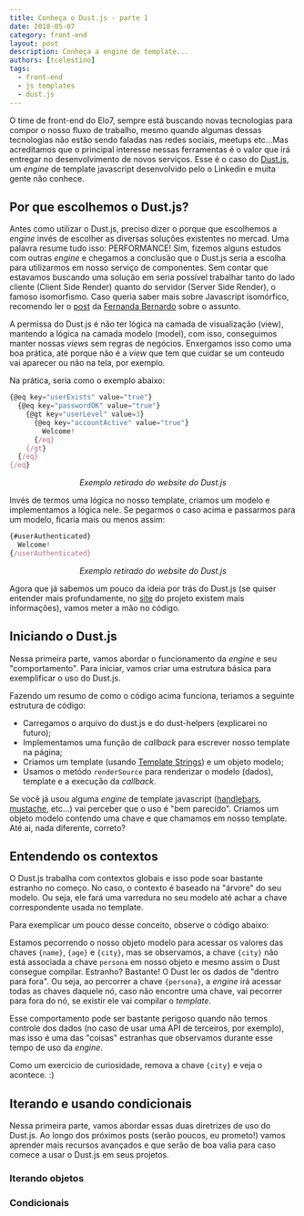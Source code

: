 ```yaml
---
title: Conheça o Dust.js - parte 1
date: 2018-05-07
category: front-end
layout: post
description: Conheça a engine de template...
authors: [tcelestino]
tags:
  - front-end
  - js templates
  - dust.js
---
```


O time de front-end do Elo7, sempre está buscando novas tecnologias para compor o nosso fluxo de trabalho, mesmo quando algumas dessas tecnologias não estão sendo faladas nas redes sociais, meetups etc...Mas acreditamos que o principal interesse nessas ferramentas é o valor que irá entregar no desenvolvimento de novos serviços. Esse é o caso do [Dust.js](http://www.dustjs.com/), um *engine* de template javascript desenvolvido pelo o Linkedin e muita gente não conhece.

## Por que escolhemos o Dust.js?

Antes como utilizar o Dust.js, preciso dizer o porque que escolhemos a *engine* invés de escolher as diversas soluções existentes no mercad. Uma palavra resume tudo isso: PERFORMANCE! Sim, fizemos alguns estudos com outras *engine* e chegamos a conclusão que o Dust.js seria a escolha para utilizarmos em nosso serviço de componentes. Sem contar que estavamos buscando uma solução em seria possível trabalhar tanto do lado cliente (Client Side Render) quanto do servidor (Server Side Render), o famoso isomorfismo. Caso queria saber mais sobre Javascript isomórfico, recomendo ler o [post](https://engenharia.elo7.com.br/isomorfismo/) da [Fernanda Bernardo](https://twitter.com/Feh_Bernardo) sobre o assunto.

A permissa do Dust.js é não ter lógica na camada de visualização (view), mantendo a lógica na camada modelo (model), com isso, conseguimos manter nossas *views* sem regras de negócios. Enxergamos isso como uma boa prática, até porque não é a *view* que tem que cuidar se um conteudo vai aparecer ou não na tela, por exemplo.

Na prática, seria como o exemplo abaixo:

```javascript
{@eq key="userExists" value="true"}
  {@eq key="passwordOK" value="true"}
    {@gt key="userLevel" value=3}
      {@eq key="accountActive" value="true"}
        Welcome!
      {/eq}
    {/gt}
  {/eq}
{/eq}
```
<div style='text-align:center; font-style: italic'>Exemplo retirado do website do Dust.js</div>

Invés de termos uma lógica no nosso template, criamos um modelo e implementamos a lógica nele. Se pegarmos o caso acima e passarmos para um modelo, ficaria mais ou menos assim:

```javascript
{#userAuthenticated}
  Welcome!
{/userAuthenticated}
```
<div style='text-align:center; font-style: italic'>Exemplo retirado do website do Dust.js</div>

Agora que já sabemos um pouco da ideia por trás do Dust.js (se quiser entender mais profundamente, no [site](http://www.dustjs.com/) do projeto existem mais informações), vamos meter a mão no código.


## Iniciando o Dust.js

Nessa primeira parte, vamos abordar o funcionamento da *engine* e seu "comportamento". Para iniciar, vamos criar uma estrutura básica para exemplificar o uso do Dust.js.

<a class="jsbin-embed" href="http://jsbin.com/qatizuf/3/embed?html,output"></a><script src="http://static.jsbin.com/js/embed.min.js?4.1.4"></script>

Fazendo um resumo de como o código acima funciona, teriamos a seguinte estrutura de código:

- Carregamos o arquivo do dust.js e do dust-helpers (explicarei no futuro);
- Implementamos uma função de *callback* para escrever nosso template na página;
- Criamos um template (usando [Template Strings](https://developer.mozilla.org/pt-BR/docs/Web/JavaScript/Reference/template_strings)) e um objeto modelo;
- Usamos o metódo `renderSource` para renderizar o modelo (dados), template e a execução da *callback*.

Se você já usou alguma *engine* de template javascript ([handlebars](), [mustache](), etc...) vai perceber que o uso é "bem parecido". Criamos um objeto modelo contendo uma chave e que chamamos em nosso template. Até ai, nada diferente, correto?

## Entendendo os contextos

O Dust.js trabalha com contextos globais e isso pode soar bastante estranho no começo. No caso, o contexto é baseado na "árvore" do seu modelo. Ou seja, ele fará uma varredura no seu modelo até achar a chave correspondente usada no template.

Para exemplicar um pouco desse conceito, observe o código abaixo:

<a class="jsbin-embed" href="http://jsbin.com/rajahus/1/embed?html,output"></a><script src="http://static.jsbin.com/js/embed.min.js?4.1.4"></script>

Estamos pecorrendo o nosso objeto modelo para acessar os valores das chaves `{name}`, `{age}` e `{city}`, mas se observamos, a chave `{city}` não está associada a chave `persona` em nosso objeto e mesmo assim o Dust consegue compilar. Estranho? Bastante! O Dust ler os dados de "dentro para fora". Ou seja, ao percorrer a chave `{persona}`, a *engine* irá acessar todas as chaves daquele nó, caso não encontre uma chave, vai pecorrer para fora do nó, se existir ele vai compilar o *template*.

Esse comportamento pode ser bastante perigoso quando não temos controle dos dados (no caso de usar uma API de terceiros, por exemplo), mas isso é uma das "coisas" estranhas que observamos durante esse tempo de uso da *engine*.

Como um exercicio de curiosidade, remova a chave `{city}` e veja o acontece. :)

## Iterando e usando condicionais

Nessa primeira parte, vamos abordar essas duas diretrizes de uso do Dust.js. Ao longo dos próximos posts (serão poucos, eu prometo!) vamos aprender mais recursos avançados e que serão de boa valia para caso comece a usar o Dust.js em seus projetos.

### Iterando objetos

### Condicionais
